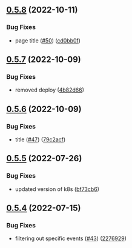 ## [0.5.8](https://github.com/EddieHubCommunity/EddieHubLive/compare/v0.5.7...v0.5.8) (2022-10-11)


### Bug Fixes

* page title ([#50](https://github.com/EddieHubCommunity/EddieHubLive/issues/50)) ([cd0bb0f](https://github.com/EddieHubCommunity/EddieHubLive/commit/cd0bb0f32e1263c66364df7c3e78884636812e20))



## [0.5.7](https://github.com/EddieHubCommunity/EddieHubLive/compare/v0.5.6...v0.5.7) (2022-10-09)


### Bug Fixes

* removed deploy ([4b82d66](https://github.com/EddieHubCommunity/EddieHubLive/commit/4b82d66ebc78f414a7c8bc096f26728d338c4ca3))



## [0.5.6](https://github.com/EddieHubCommunity/EddieHubLive/compare/v0.5.5...v0.5.6) (2022-10-09)


### Bug Fixes

* title ([#47](https://github.com/EddieHubCommunity/EddieHubLive/issues/47)) ([79c2acf](https://github.com/EddieHubCommunity/EddieHubLive/commit/79c2acf0e36511146eb010f33578a0b4a7672127))



## [0.5.5](https://github.com/EddieHubCommunity/EddieHubLive/compare/v0.5.4...v0.5.5) (2022-07-26)


### Bug Fixes

* updated version of k8s ([bf73cb6](https://github.com/EddieHubCommunity/EddieHubLive/commit/bf73cb6996a02a49ba0d749a227a8a180b7992ae))



## [0.5.4](https://github.com/EddieHubCommunity/EddieHubLive/compare/v0.5.3...v0.5.4) (2022-07-15)


### Bug Fixes

* filtering out specific events ([#43](https://github.com/EddieHubCommunity/EddieHubLive/issues/43)) ([2276929](https://github.com/EddieHubCommunity/EddieHubLive/commit/22769293ab9d575d39378d4a0a2e0871678619fe))



